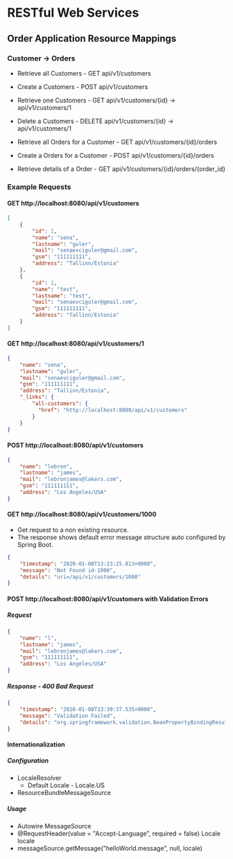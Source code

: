 
# RESTful Web Services

## Order Application Resource Mappings

### Customer -> Orders

- Retrieve all Customers       - GET  api/v1/customers
- Create a Customers           - POST api/v1/customers
- Retrieve one Customers       - GET  api/v1/customers/{id} -> api/v1/customers/1   
- Delete a Customers           - DELETE api/v1/customers/{id} -> api/v1/customers/1

- Retrieve all Orders for a Customer - GET api/v1/customers/{id}/orders 
- Create a Orders for a Customer - POST api/v1/customers/{id}/orders
- Retrieve details of a Order - GET api/v1/customers/{id}/orders/{order_id}


### Example Requests

#### GET http://localhost:8080/api/v1/customers
```json
[
    {
        "id": 1,
        "name": "sena",
        "lastname": "guler",
        "mail": "senaevciguler@gmail.com",
        "gsm": "111111111",
        "address": "Tallinn/Estonia"
    },
    {
        "id": 1,
        "name": "test",
        "lastname": "test",
        "mail": "senaevciguler@gmail.com",
        "gsm": "111111111",
        "address": "Tallinn/Estonia"
    }
]
```
#### GET http://localhost:8080/api/v1/customers/1
```json
{
    "name": "sena",
    "lastname": "guler",
    "mail": "senaevciguler@gmail.com",
    "gsm": "111111111",
    "address": "Tallinn/Estonia",
    "_links": {
        "all-customers": {
          "href": "http://localhost:8080/api/v1/customers"
        }
    }
}
```
#### POST http://localhost:8080/api/v1/customers
```json
{
    "name": "lebron",
    "lastname": "james",
    "mail": "lebronjames@lakers.com",
    "gsm": "111111111",
    "address": "Los Angeles/USA"
}
```

#### GET http://localhost:8080/api/v1/customers/1000
- Get request to a non existing resource. 
- The response shows default error message structure auto configured by Spring Boot.

```json
{
    "timestamp": "2020-01-08T13:23:25.813+0000",
    "message": "Not Found id-1000",
    "details": "uri=/api/v1/customers/1000"
}
```

#### POST http://localhost:8080/api/v1/customers with Validation Errors

##### Request
```json
{
    "name": "l",
    "lastname": "james",
    "mail": "lebronjames@lakers.com",
    "gsm": "111111111",
    "address": "Los Angeles/USA"
}
```
##### Response - 400 Bad Request
```json
{
    "timestamp": "2020-01-08T13:39:37.535+0000",
    "message": "Validation Failed",
    "details": "org.springframework.validation.BeanPropertyBindingResult: 1 errors\nField error in object 'customer' on field 'name': rejected value [l]; codes [Size.customer.name,Size.name,Size.java.lang.String,Size]; arguments [org.springframework.context.support.DefaultMessageSourceResolvable: codes [customer.name,name]; arguments []; default message [name],2147483647,2]; default message [Name should have at least 2 characters]"
}
```

#### Internationalization

##### Configuration 
- LocaleResolver
   - Default Locale - Locale.US
- ResourceBundleMessageSource

##### Usage
- Autowire MessageSource
- @RequestHeader(value = "Accept-Language", required = false) Locale locale
- messageSource.getMessage("helloWorld.message", null, locale)

